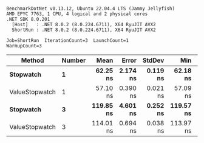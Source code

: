 ```

BenchmarkDotNet v0.13.12, Ubuntu 22.04.4 LTS (Jammy Jellyfish)
AMD EPYC 7763, 1 CPU, 4 logical and 2 physical cores
.NET SDK 8.0.201
  [Host]   : .NET 8.0.2 (8.0.224.6711), X64 RyuJIT AVX2
  ShortRun : .NET 8.0.2 (8.0.224.6711), X64 RyuJIT AVX2

Job=ShortRun  IterationCount=3  LaunchCount=1  
WarmupCount=3  

```
| Method         | Number | Mean      | Error    | StdDev   | Min       | Max       | Gen0   | Allocated |
|--------------- |------- |----------:|---------:|---------:|----------:|----------:|-------:|----------:|
| **Stopwatch**      | **1**      |  **62.25 ns** | **2.174 ns** | **0.119 ns** |  **62.18 ns** |  **62.39 ns** | **0.0005** |      **40 B** |
| ValueStopwatch | 1      |  57.10 ns | 0.390 ns | 0.021 ns |  57.09 ns |  57.13 ns |      - |         - |
| **Stopwatch**      | **3**      | **119.85 ns** | **4.601 ns** | **0.252 ns** | **119.57 ns** | **120.06 ns** | **0.0005** |      **40 B** |
| ValueStopwatch | 3      | 114.01 ns | 0.694 ns | 0.038 ns | 113.97 ns | 114.04 ns |      - |         - |
